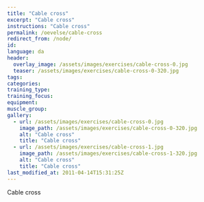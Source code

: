 ```yaml
---
title: "Cable cross"
excerpt: "Cable cross"
instructions: "Cable cross"
permalink: /oevelse/cable-cross
redirect_from: /node/
id: 
language: da
header:
  overlay_image: /assets/images/exercises/cable-cross-0.jpg
  teaser: /assets/images/exercises/cable-cross-0-320.jpg
tags:
categories:
training_type: 
training_focus: 
equipment:
muscle_group:
gallery:
  - url: /assets/images/exercises/cable-cross-0.jpg
    image_path: /assets/images/exercises/cable-cross-0-320.jpg
    alt: "Cable cross"
    title: "Cable cross"
  - url: /assets/images/exercises/cable-cross-1.jpg
    image_path: /assets/images/exercises/cable-cross-1-320.jpg
    alt: "Cable cross"
    title: "Cable cross"
last_modified_at: 2011-04-14T15:31:25Z
---
```


Cable cross
